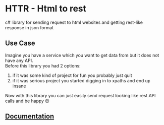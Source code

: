 # HTTR - Html to rest
c# library for sending request to html websites and getting rest-like response in json format

## Use Case
Imagine you have a service which you want to get data from but it does not have any API.  
Before this library you had 2 options:
1) if it was some kind of project for fun you probably just quit
2) if it was serious project you started digging in to xpaths and end up insane

Now with this library you can just easily send request looking like rest API calls and be happy 😊  

## [Documentation](Docs/Documentation.md)

